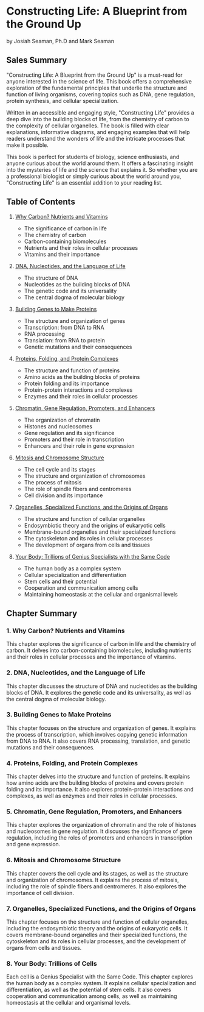 # Constructing Life: A Blueprint from the Ground Up

by Josiah Seaman, Ph.D and Mark Seaman


## Sales Summary

"Constructing Life: A Blueprint from the Ground Up" is a must-read for anyone interested in the
 science of life. This book offers a comprehensive exploration of the fundamental principles that
 underlie the structure and function of living organisms, covering topics such as DNA, gene
 regulation, protein synthesis, and cellular specialization. 

Written in an accessible and engaging style, "Constructing Life" provides a deep dive into the
building blocks of life, from the chemistry of carbon to the complexity of cellular organelles. The
book is filled with clear explanations, informative diagrams, and engaging examples that will help
readers understand the wonders of life and the intricate processes that make it possible.

This book is perfect for students of biology, science enthusiasts, and anyone curious about the
world around them. It offers a fascinating insight into the mysteries of life and the science that
explains it. So whether you are a professional biologist or simply curious about the world around
you, "Constructing Life" is an essential addition to your reading list.


## Table of Contents

1. [Why Carbon? Nutrients and Vitamins](01.md)
   - The significance of carbon in life
   - The chemistry of carbon
   - Carbon-containing biomolecules
   - Nutrients and their roles in cellular processes
   - Vitamins and their importance

2. [DNA, Nucleotides, and the Language of Life](02.md)
   - The structure of DNA
   - Nucleotides as the building blocks of DNA
   - The genetic code and its universality
   - The central dogma of molecular biology

3. [Building Genes to Make Proteins](03.md)
   - The structure and organization of genes
   - Transcription: from DNA to RNA
   - RNA processing
   - Translation: from RNA to protein
   - Genetic mutations and their consequences

4. [Proteins, Folding, and Protein Complexes](04.md)
   - The structure and function of proteins
   - Amino acids as the building blocks of proteins
   - Protein folding and its importance
   - Protein-protein interactions and complexes
   - Enzymes and their roles in cellular processes

5. [Chromatin, Gene Regulation, Promoters, and Enhancers](05.md)
   - The organization of chromatin
   - Histones and nucleosomes
   - Gene regulation and its significance
   - Promoters and their role in transcription
   - Enhancers and their role in gene expression

6. [Mitosis and Chromosome Structure](06.md)
   - The cell cycle and its stages
   - The structure and organization of chromosomes
   - The process of mitosis
   - The role of spindle fibers and centromeres
   - Cell division and its importance

7. [Organelles, Specialized Functions, and the Origins of Organs](07.md)
   - The structure and function of cellular organelles
   - Endosymbiotic theory and the origins of eukaryotic cells
   - Membrane-bound organelles and their specialized functions
   - The cytoskeleton and its roles in cellular processes
   - The development of organs from cells and tissues

8. [Your Body: Trillions of Genius Specialists with the Same Code](08.md)
   - The human body as a complex system
   - Cellular specialization and differentiation
   - Stem cells and their potential
   - Cooperation and communication among cells
   - Maintaining homeostasis at the cellular and organismal levels


## Chapter Summary

### 1. Why Carbon? Nutrients and Vitamins 

This chapter explores the significance of carbon in life and the chemistry of carbon. It delves into
carbon-containing biomolecules, including nutrients and their roles in cellular processes and the
importance of vitamins.

### 2. DNA, Nucleotides, and the Language of Life 

This chapter discusses the structure of DNA and nucleotides as the building blocks of DNA. It
explores the genetic code and its universality, as well as the central dogma of molecular biology.

### 3. Building Genes to Make Proteins 

This chapter focuses on the structure and organization of genes. It explains the process of
transcription, which involves copying genetic information from DNA to RNA. It also covers RNA
processing, translation, and genetic mutations and their consequences.

### 4. Proteins, Folding, and Protein Complexes 

This chapter delves into the structure and function of proteins. It explains how amino acids are the
building blocks of proteins and covers protein folding and its importance. It also explores
protein-protein interactions and complexes, as well as enzymes and their roles in cellular
processes.

### 5. Chromatin, Gene Regulation, Promoters, and Enhancers 

This chapter explores the organization of chromatin and the role of histones and nucleosomes in gene
regulation. It discusses the significance of gene regulation, including the roles of promoters and
enhancers in transcription and gene expression.

### 6. Mitosis and Chromosome Structure 

This chapter covers the cell cycle and its stages, as well as the structure and organization of
chromosomes. It explains the process of mitosis, including the role of spindle fibers and
centromeres. It also explores the importance of cell division.

### 7. Organelles, Specialized Functions, and the Origins of Organs 

This chapter focuses on the structure and function of cellular organelles, including the
endosymbiotic theory and the origins of eukaryotic cells. It covers membrane-bound organelles and
their specialized functions, the cytoskeleton and its roles in cellular processes, and the
development of organs from cells and tissues.

### 8. Your Body: Trillions of Cells 

Each cell is a Genius Specialist with the Same Code. This chapter explores the human body as a
complex system. It explains cellular specialization and differentiation, as well as the potential
of stem cells. It also covers cooperation and communication among cells, as well as maintaining
homeostasis at the cellular and organismal levels.
